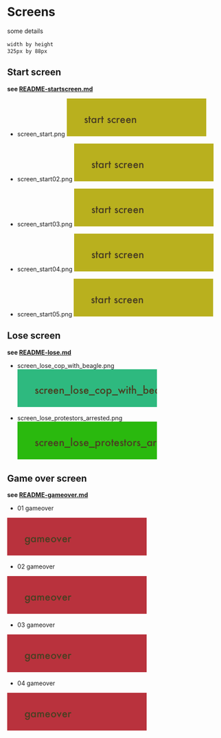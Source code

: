 # Screens

some details

    width by height
    325px by 88px

## Start screen

**see [README-startscreen.md](https://github.com/AndrewGroupofCompanies/TOJam9/blob/master/dist/assets/images/README-startscreen.md)**

- screen_start.png ![](https://github.com/AndrewGroupofCompanies/TOJam9/blob/master/dist/assets/images/screen_start.png?raw=true)

- screen_start02.png ![](https://github.com/AndrewGroupofCompanies/TOJam9/blob/master/dist/assets/images/screen_start02.png?raw=true)

- screen_start03.png ![](https://github.com/AndrewGroupofCompanies/TOJam9/blob/master/dist/assets/images/screen_start03.png?raw=true)

- screen_start04.png ![](https://github.com/AndrewGroupofCompanies/TOJam9/blob/master/dist/assets/images/screen_start04.png?raw=true)

- screen_start05.png ![](https://github.com/AndrewGroupofCompanies/TOJam9/blob/master/dist/assets/images/screen_start05.png?raw=true)

## Lose screen

**see [README-lose.md](https://github.com/AndrewGroupofCompanies/TOJam9/blob/master/dist/assets/images/README-lose.md)**

- screen_lose_cop_with_beagle.png ![](https://github.com/AndrewGroupofCompanies/TOJam9/blob/master/dist/assets/images/screen_lose_cop_with_beagle.png?raw=true)

- screen_lose_protestors_arrested.png ![](https://github.com/AndrewGroupofCompanies/TOJam9/blob/master/dist/assets/images/screen_lose_protestors_arrested.png?raw=true)

## Game over screen

**see [README-gameover.md](https://github.com/AndrewGroupofCompanies/TOJam9/blob/master/dist/assets/images/README-gameover.md)**

- 01 gameover

![](https://github.com/AndrewGroupofCompanies/TOJam9/blob/master/dist/assets/images/screen_gameover.png?raw=true)

- 02 gameover

![](https://github.com/AndrewGroupofCompanies/TOJam9/blob/master/dist/assets/images/screen_gameover02.png?raw=true)

- 03 gameover

![](https://github.com/AndrewGroupofCompanies/TOJam9/blob/master/dist/assets/images/screen_gameover03.png?raw=true)

- 04 gameover

![](https://github.com/AndrewGroupofCompanies/TOJam9/blob/master/dist/assets/images/screen_gameover04.png?raw=true)

